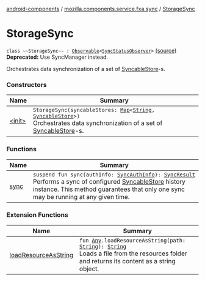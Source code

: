[android-components](../../index.md) / [mozilla.components.service.fxa.sync](../index.md) / [StorageSync](./index.md)

# StorageSync

`class ~~StorageSync~~ : `[`Observable`](../../mozilla.components.support.base.observer/-observable/index.md)`<`[`SyncStatusObserver`](../-sync-status-observer/index.md)`>` [(source)](https://github.com/mozilla-mobile/android-components/blob/master/components/service/firefox-accounts/src/main/java/mozilla/components/service/fxa/sync/StorageSync.kt#L24)
**Deprecated:** Use SyncManager instead.

Orchestrates data synchronization of a set of [SyncableStore](../../mozilla.components.concept.sync/-syncable-store/index.md)-s.

### Constructors

| Name | Summary |
|---|---|
| [&lt;init&gt;](-init-.md) | `StorageSync(syncableStores: `[`Map`](https://kotlinlang.org/api/latest/jvm/stdlib/kotlin.collections/-map/index.html)`<`[`String`](https://kotlinlang.org/api/latest/jvm/stdlib/kotlin/-string/index.html)`, `[`SyncableStore`](../../mozilla.components.concept.sync/-syncable-store/index.md)`>)`<br>Orchestrates data synchronization of a set of [SyncableStore](../../mozilla.components.concept.sync/-syncable-store/index.md)-s. |

### Functions

| Name | Summary |
|---|---|
| [sync](sync.md) | `suspend fun sync(authInfo: `[`SyncAuthInfo`](../../mozilla.components.concept.sync/-sync-auth-info/index.md)`): `[`SyncResult`](../../mozilla.components.concept.sync/-sync-result.md)<br>Performs a sync of configured [SyncableStore](../../mozilla.components.concept.sync/-syncable-store/index.md) history instance. This method guarantees that only one sync may be running at any given time. |

### Extension Functions

| Name | Summary |
|---|---|
| [loadResourceAsString](../../mozilla.components.support.test.file/kotlin.-any/load-resource-as-string.md) | `fun `[`Any`](https://kotlinlang.org/api/latest/jvm/stdlib/kotlin/-any/index.html)`.loadResourceAsString(path: `[`String`](https://kotlinlang.org/api/latest/jvm/stdlib/kotlin/-string/index.html)`): `[`String`](https://kotlinlang.org/api/latest/jvm/stdlib/kotlin/-string/index.html)<br>Loads a file from the resources folder and returns its content as a string object. |
